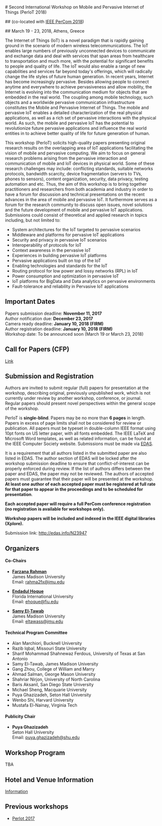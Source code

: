 #<a href="top"></a> Second International Workshop on Mobile and Pervasive Internet of Things (PerIoT 2018)

##<a href=dummy></a> (co-located with [IEEE PerCom 2018](http://www.percom.org/))

##<a href=dummy></a> March 19 - 23, 2018, Athens, Greece

The Internet of Things (IoT) is a novel paradigm that is rapidly gaining ground in the scenario of modern wireless telecommunications. The IoT enables large numbers of previously unconnected devices to communicate and exchange data and deal with services that span areas from healthcare to transportation and much more, with the potential for significant benefits to people and quality of life. The IoT would also enable a range of new capabilities and services far beyond today's offerings, which will radically change the life styles of future human generation. In recent years, Internet has become increasingly pervasive. Besides allowing people to connect anytime and everywhere to achieve pervasiveness and allow mobility, the Internet is evolving into the communication medium for objects that are embedded in the real world. The coupling among mobile technology, such objects and a worldwide pervasive communication infrastructure constitutes the Mobile and Pervasive Internet of Things. The mobile and pervasive IoT enables a detailed characterization of the real physical applications, as well as a rich set of pervasive interactions with the physical world. As such, the mobile and pervasive IoT has the potential to revolutionize future pervasive applications and influence the real world entities in to achieve better quality of life for future generation of human.

This workshop (PerIoT) solicits high-quality papers presenting original research results on the overlapping area of IoT applications facilitating the vision of mobile and pervasive computing. We aim to focus on general research problems arising from the pervasive interaction and communication of mobile and IoT devices in physical world. Some of these research challenges may include: conflicting standards, suitable networks protocols, bandwidth scarcity, device fragmentation (servers to TVs, phones to sensors), content organization, security, data privacy, testing automation and etc. Thus, the aim of this workshop is to bring together practitioners and researchers from both academia and industry in order to have a forum for discussion and technical presentations on the recent advances in the area of mobile and pervasive IoT. It furthermore serves as a forum for the research community to discuss open issues, novel solutions and the future development of mobile and pervasive IoT applications. Submissions could consist of theoretical and applied research in topics including, but not limited to:

- System architectures for the IoT targeted to pervasive scenarios
- Middleware and platforms for pervasive IoT applications
- Security and privacy in pervasive IoT scenarios
- Interoperability of protocols for IoT
- Context awareness in the pervasive IoT
- Experiences in building pervasive IoT platforms
- Pervasive applications built on top of the IoT
- Enabling technologies and standards for the IoT
- Routing protocol for low power and lossy networks (RPL) in IoT
- Power consumption and optimization in pervasive IoT
- IoT platforms for BigData and Data analytics on pervasive environments
- Fault-tolerance and reliability in Pervasive IoT applications

## Important Dates

Papers submission deadline: **November 11, 2017**<br>
Author notification due: **December 23, 2017**<br>
Camera ready deadline: **January 10, 2018 (FIRM)**<br>
Author registration deadline: **January 10, 2018 (FIRM)**<br>
Workshop date: To be announced soon (March 19 or March 23, 2018)

## Call for Papers (CFP)

[Link](#)

## Submission and Registration

Authors are invited to submit regular (full) papers for presentation at the workshop, describing original, previously unpublished work, which is not currently under review by another workshop, conference, or journal. Regular papers should present novel perspectives within the general scope of the workshop.

PerIoT is **single-blind**. Papers may be no more than **6 pages** in length. Papers in excess of page limits shall not be considered for review or publication. All papers must be typeset in double-column IEEE format using 10pt fonts on US letter paper, with all fonts embedded. The IEEE LaTeX and Microsoft Word templates, as well as related information, can be found at the IEEE Computer Society website. Submissions must be made via [EDAS](http://edas.info/N23947).

It is a requirement that all authors listed in the submitted paper are also listed in EDAS. The author section of EDAS will be locked after the workshop submission deadline to ensure that conflict-of-interest can be properly enforced during review. If the list of authors differs between the paper and EDAS, the paper may not be reviewed. The authors of accepted papers must guarantee that their paper will be presented at the workshop. **At least one author of each accepted paper must be registered at full rate for that paper to appear in the proceedings and to be scheduled for presentation**.

**Each accepted paper will require a full PerCom conference registration (no registration is available for workshops only).**

**Workshop papers will be included and indexed in the IEEE digital libraries (Xplore).**

Submission link: <http://edas.info/N23947>

## Organizers

#### <a href="dummy"></a> **Co-Chairs**

  - [**Farzana Rahman**](https://w3.cs.jmu.edu/rahma2fx)<br>
    James Madison University<br>
    Email: rahma2fx@jmu.edu

  - [**Endadul Hoque**](https://users.cs.fiu.edu/~ehoque/)<br>
    Florida International University<br>
    Email: ehoque@fiu.edu

  - [**Samy El-Tawab**](http://educ.jmu.edu/~eltawass/)<br>
    James Madison University<br>
    Email: eltawass@jmu.edu

#### <a href="dummy"></a> **Technical Program Committee**

  - Alan Marchiori, Bucknell University
  - Razib Iqbal, Missouri State University
  - Sharif Mohammad Shahnewaz Ferdous, University of Texas at San Antonio
  - Samy El-Tawab, James Madison University
  - Gang Zhou, College of William and Marry
  - Ahmad Salman, George Mason University
  - Shahriar Nirjon, University of North Carolina
  - Baris Aksanil, San Diego State University
  - Michael Sheng, Macquarie University
  - Puya Ghazizadeh, Seton Hall University
  - Wenbo Shi, Harvard University
  - Mustafa El-Nainay, Virginia Tech

#### <a href="dummy"></a> **Publicity Chair**

  - **Puya Ghazizadeh**<br>
    Seton Hall University<br>
    Email: puya.ghazizadeh@shu.edu

## Workshop Program

TBA

## Hotel and Venue Information

[Information](http://percom.org/node/33)

## Previous workshops

- [PerIot 2017](https://periot.github.io/2017/)
